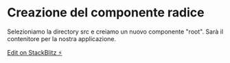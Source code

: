 # Creazione del componente radice

Selezioniamo la directory src e creiamo un nuovo componente "root". Sarà il contenitore per la nostra applicazione.

[Edit on StackBlitz ⚡️](https://stackblitz.com/edit/angular-2wtzrm)